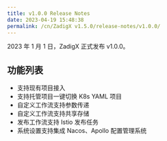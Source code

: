 ```yaml
---
title: v1.0.0 Release Notes
date: 2023-04-19 15:48:38
permalink: /cn/ZadigX v1.5.0/release-notes/v1.0.0/
---
```



2023 年 1 月 1 日，ZadigX 正式发布 v1.0.0。

## 功能列表

- 支持现有项目接入
- 支持托管项目一键切换 K8s YAML 项目
- 自定义工作流支持参数传递
- 自定义工作流支持共享存储
- 发布工作流支持 Istio 发布任务
- 系统设置支持集成 Nacos、Apollo 配置管理系统

